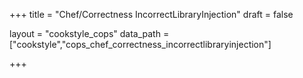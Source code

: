 +++
title = "Chef/Correctness IncorrectLibraryInjection"
draft = false

layout = "cookstyle_cops"
data_path = ["cookstyle","cops_chef_correctness_incorrectlibraryinjection"]

+++

<!-- The content of this page is automatically generated from the
cops_chef_correctness_incorrectlibraryinjection.yml file in github.com/chef/cookstyle/blob/master/docs-chef-io/data/cookstyle/. -->
